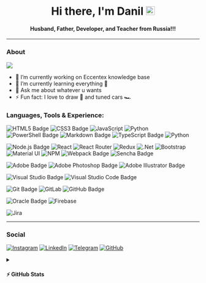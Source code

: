 <h1 align="center"> Hi there, I'm Danil <img src="https://raw.githubusercontent.com/MartinHeinz/MartinHeinz/master/wave.gif" width="23px"></h1>
<h4 align="center"> Husband, Father, Developer, and Teacher from Russia!!!</h4>

---

### About

![](https://komarev.com/ghpvc/?username=CrappyCodeMaker&style=flat-square)

- 🔭 I’m currently working on Eccentex knowledge base
- 🌱 I’m currently learning everything 🤣
- 💬 Ask me about whatever u wants
- ⚡ Fun fact: I love to draw 🎨 and tuned cars 🏎️

### Languages, Tools & Experience:

![HTML5 Badge](https://img.shields.io/badge/HTML5-E34F26?logo=html5&logoColor=fff&style=flat)
![CSS3 Badge](https://img.shields.io/badge/CSS3-1572B6?logo=css3&logoColor=fff&style=flat)
![JavaScript](https://img.shields.io/badge/javascript-%23323330.svg?style=for-the-badge&logo=javascript&logoColor=%23F7DF1E&style=flat)
![Python](https://img.shields.io/badge/python-%2314354C.svg?style=for-the-badge&logo=python&logoColor=white&style=flat)
![PowerShell Badge](https://img.shields.io/badge/PowerShell-5391FE?logo=powershell&logoColor=fff&style=flat)
![Markdown Badge](https://img.shields.io/badge/Markdown-000?logo=markdown&logoColor=fff&style=flat)
![TypeScript Badge](https://img.shields.io/badge/TypeScript-3178C6?logo=typescript&logoColor=fff&style=flat)
![Python](https://img.shields.io/badge/python-%2314354C.svg?style=for-the-badge&logo=python&logoColor=white&style=flat)

![Node.js Badge](https://img.shields.io/badge/Node.js-393?logo=nodedotjs&logoColor=fff&style=flat)
![React](https://img.shields.io/badge/react-%2320232a.svg?style=for-the-badge&logo=react&logoColor=%2361DAFB&style=flat)
![React Router](https://img.shields.io/badge/React_Router-CA4245?style=for-the-badge&logo=react-router&logoColor=white&style=flat)
![Redux](https://img.shields.io/badge/redux-%23593d88.svg?style=for-the-badge&logo=redux&logoColor=white&style=flat)
![.Net](https://img.shields.io/badge/.NET-5C2D91?style=for-the-badge&logo=.net&logoColor=white&style=flat)
![Bootstrap](https://img.shields.io/badge/bootstrap-%23563D7C.svg?style=for-the-badge&logo=bootstrap&logoColor=white&style=flat)
![Material UI](https://img.shields.io/badge/materialui-%230081CB.svg?style=for-the-badge&logo=material-ui&logoColor=white&style=flat)
![NPM](https://img.shields.io/badge/NPM-%23000000.svg?style=for-the-badge&logo=npm&logoColor=white&style=flat)
![Webpack Badge](https://img.shields.io/badge/Webpack-8DD6F9?logo=webpack&logoColor=000&style=flat)
![Sencha Badge](https://img.shields.io/badge/Sencha-86BC40?logo=sencha&logoColor=fff&style=flat)

![Adobe Badge](https://img.shields.io/badge/Adobe-F00?logo=adobe&logoColor=fff&style=flat)
![Adobe Photoshop Badge](https://img.shields.io/badge/Adobe%20Photoshop-31A8FF?logo=adobephotoshop&logoColor=fff&style=flat)
![Adobe Illustrator Badge](https://img.shields.io/badge/Adobe%20Illustrator-FF9A00?logo=adobeillustrator&logoColor=fff&style=flat)

![Visual Studio Badge](https://img.shields.io/badge/Visual%20Studio-5C2D91?logo=visualstudio&logoColor=fff&style=flat)
![Visual Studio Code Badge](https://img.shields.io/badge/Visual%20Studio%20Code-007ACC?logo=visualstudiocode&logoColor=fff&style=flat)

![Git Badge](https://img.shields.io/badge/Git-F05032?logo=git&logoColor=fff&style=flat)
![GitLab](https://img.shields.io/badge/gitlab-%23181717.svg?style=for-the-badge&logo=gitlab&logoColor=white&style=flat)
![GitHub Badge](https://img.shields.io/badge/GitHub-181717?logo=github&logoColor=fff&style=flat)

![Oracle Badge](https://img.shields.io/badge/Oracle-F80000?logo=oracle&logoColor=fff&style=flat)
![Firebase](https://img.shields.io/badge/firebase-%23039BE5.svg?style=for-the-badge&logo=firebase&style=flat)

![Jira](https://img.shields.io/badge/jira-%230A0FFF.svg?style=for-the-badge&logo=jira&logoColor=white&style=flat)

---

### Social

[![Instagram](https://img.shields.io/badge/Instagram-%23E4405F.svg?style=for-the-badge&logo=Instagram&logoColor=white&style=flat)](https://www.instagram.com/danil_ej9)
[![LinkedIn](https://img.shields.io/badge/linkedin-%230077B5.svg?style=for-the-badge&logo=linkedin&logoColor=white&style=flat)](https://www.linkedin.com/in/dani-dani)
[![Telegram](https://img.shields.io/badge/Telegram-2CA5E0?style=for-the-badge&logo=telegram&logoColor=white&style=flat)](link)
[![GitHub](https://img.shields.io/badge/github-%23121011.svg?style=for-the-badge&logo=github&logoColor=white&style=flat)](https://github.com/CrappyCodeMaker)

<details>
  <summary><h4>⚡ GitHub Stats</h4></summary>

<img align='left' width='47%' src='https://github-readme-stats.vercel.app/api?username=CrappyCodeMaker&theme=nord&bg_color=22272E&text_color=a4b1be&icon_color=ffc83d&hide_border=true&hide_title=false&show_icons=true&count_private=true&hide=contribs,prs' alt='stats'>
<img align='left' width='47%' src='https://github-readme-stats.vercel.app/api/top-langs/?username=CrappyCodeMaker&theme=nord&bg_color=22272E&text_color=a4b1be&hide_border=true&hide_title=false&show_icons=true&count_private=true&layout=compact' alt='langs'>

</details>
